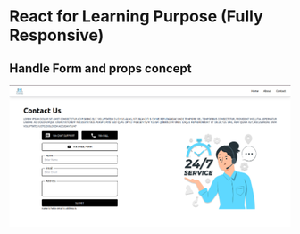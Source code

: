 # React for Learning Purpose (Fully Responsive)

## Handle Form and props concept

![image alt](https://github.com/Ghufran-Dev/React_10_Projects_Simple/blob/ed00a6f97b6dcbf8027739ef86c86d62d61ca9da/react2/Screenshot%20from%202024-11-03%2018-39-45.png)

